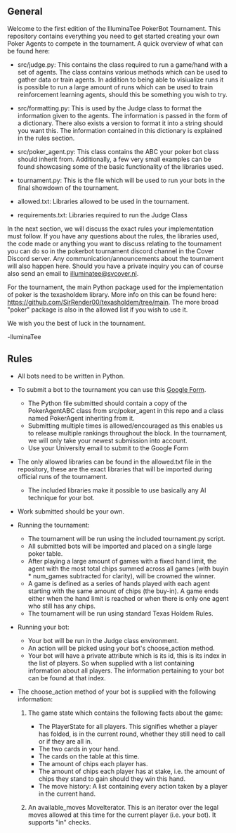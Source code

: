 ## General

Welcome to the first edition of the IlluminaTee PokerBot Tournament. This repository contains everything you need to get started creating your own Poker Agents to compete in the tournament. A quick overview of what can be found here: 

- src/judge.py: This contains the class required to run a game/hand with a set of agents. The class contains various methods which can be used to gather data or train agents. In addition to being able to visiualize runs it is possible to run a large amount of runs which can be used to train reinforcement learning agents, should this be something you wish to try. 

- src/formatting.py: This is used by the Judge class to format the information given to the agents. The information is passed in the form of a dictionary. There also exists a version to format it into a string should you want this. The information contained in this dictionary is explained in the rules section.

- src/poker_agent.py: This class contains the ABC your poker bot class should inherit from. Additionally, a few very small examples can be found showcasing some of the basic functionality of the libraries used. 

- tournament.py: This is the file which will be used to run your bots in the final showdown of the tournament. 

- allowed.txt: Libraries allowed to be used in the tournament.

- requirements.txt: Libraries required to run the Judge Class

In the next section, we will discuss the exact rules your implementation must follow. If you have any questions about the rules, the libraries used, the code made or anything you want to discuss relating to the tournament you can do so in the pokerbot tournament discord channel in the Cover Discord server. Any communication/announcements about the tournament will also happen here. Should you have a private inquiry you can of course also send an email to illuminatee@svcover.nl.

For the tournament, the main Python package used for the implementation of poker is the texasholdem library. More info on this can be found here: https://github.com/SirRender00/texasholdem/tree/main. The more broad "poker" package is also in the allowed list if you wish to use it.

We wish you the best of luck in the tournament.
 
-lluminaTee

## Rules
- All bots need to be written in Python. 

- To submit a bot to the tournament you can use this [Google Form](https://forms.gle/gHeN5dmtSCD6Rz1v9).
    - The Python file submitted should contain a copy of the PokerAgentABC class from src/poker_agent in this repo and a class named PokerAgent inheriting from it.
    - Submitting multiple times is allowed/encouraged as this enables us to release multiple rankings throughout the block. In the tournament, we will only take your newest submission into account.
    - Use your University email to submit to the Google Form
- The only allowed libraries can be found in the allowed.txt file in the repository, these are the exact libraries that will be imported during official runs of the tournament.
    - The included libraries make it possible to use basically any AI technique for your bot.

- Work submitted should be your own. 

- Running the tournament:
    - The tournament will be run using the included tournament.py script.
    - All submitted bots will be imported and placed on a single large poker table.
    - After playing a large amount of games with a fixed hand limit, the agent with the most total chips summed across all games (with buyin * num_games subtracted for clarity), will be crowned the winner.
    - A game is defined as a series of hands played with each agent starting with the same amount of chips (the buy-in). A game ends either when the hand limit is reached or when there is only one agent who still has any chips.
    - The tournament will be run using standard Texas Holdem Rules.

- Running your bot:
    - Your bot will be run in the Judge class environment.
    - An action will be picked using your bot's choose_action method.
    - Your bot will have a private attribute which is its id, this is its index in the list of players. So when supplied with a list containing information about all players. The information pertaining to your bot can be found at that index.

- The choose_action method of your bot is supplied with the following information:
    1. The game state which contains the following facts about the game:
        - The PlayerState for all players. This signifies whether a player has folded, is in the current round, whether they still need to call or if they are all in.
        - The two cards in your hand.
        - The cards on the table at this time.
        - The amount of chips each player has.
        - The amount of chips each player has at stake, i.e. the amount of chips they stand to gain should they win this hand.
        - The move history: A list containing every action taken by a player in the current hand.

    2. An available_moves MoveIterator. This is an iterator over the legal moves allowed at this time for the current player (i.e. your bot). It supports "in" checks.
